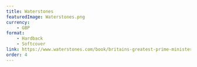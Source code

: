 ```yaml
---
title: Waterstones
featuredImage: Waterstones.png
currency:
    - GBP
format:
    - Hardback
    - Softcover
link: https://www.waterstones.com/book/britains-greatest-prime-minister/martin-hutchinson/9780718895631
order: 4
---
```

